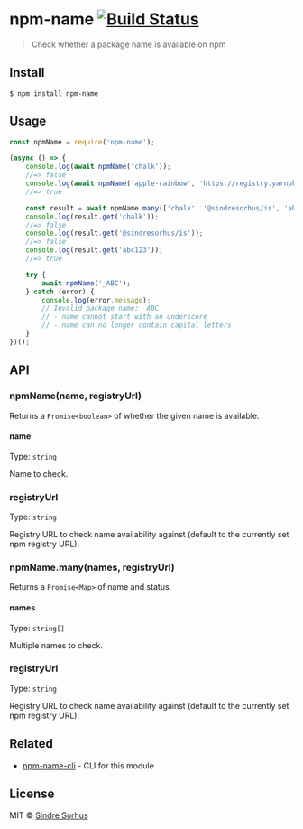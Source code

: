 # npm-name [![Build Status](https://travis-ci.org/sindresorhus/npm-name.svg?branch=master)](https://travis-ci.org/sindresorhus/npm-name)

> Check whether a package name is available on npm


## Install

```
$ npm install npm-name
```


## Usage

```js
const npmName = require('npm-name');

(async () => {
	console.log(await npmName('chalk'));
	//=> false
	console.log(await npmName('apple-rainbow', 'https://registry.yarnpkg.com'));
	//=> true

	const result = await npmName.many(['chalk', '@sindresorhus/is', 'abc123']);
	console.log(result.get('chalk'));
	//=> false
	console.log(result.get('@sindresorhus/is'));
	//=> false
	console.log(result.get('abc123'));
	//=> true

	try {
		await npmName('_ABC');
	} catch (error) {
		console.log(error.message);
		// Invalid package name: _ABC
		// - name cannot start with an underscore
		// - name can no longer contain capital letters
	}
})();
```


## API

### npmName(name, registryUrl)

Returns a `Promise<boolean>` of whether the given name is available.

#### name

Type: `string`

Name to check.

### registryUrl

Type: `string`

Registry URL to check name availability against (default to the currently set npm registry URL).

### npmName.many(names, registryUrl)

Returns a `Promise<Map>` of name and status.

#### names

Type: `string[]`

Multiple names to check.

### registryUrl

Type: `string`

Registry URL to check name availability against (default to the currently set npm registry URL).


## Related

- [npm-name-cli](https://github.com/sindresorhus/npm-name-cli) - CLI for this module


## License

MIT © [Sindre Sorhus](https://sindresorhus.com)

